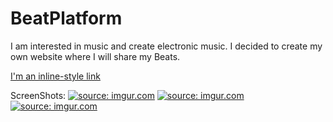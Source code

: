 # BeatPlatform

I am interested in music and create electronic music. I decided to create my own website where I will share my Beats.

[I'm an inline-style link](https://codepen.io/rockyxam/pen/KKwNagg?editors=1000)

ScreenShots:
<a href="https://imgur.com/eBojL3W"><img src="https://i.imgur.com/eBojL3W.png" title="source: imgur.com" /></a>
<a href="https://imgur.com/YF5bXwn"><img src="https://i.imgur.com/YF5bXwn.png" title="source: imgur.com" /></a>
<a href="https://imgur.com/Zxy0zoN"><img src="https://i.imgur.com/Zxy0zoN.png" title="source: imgur.com" /></a>
